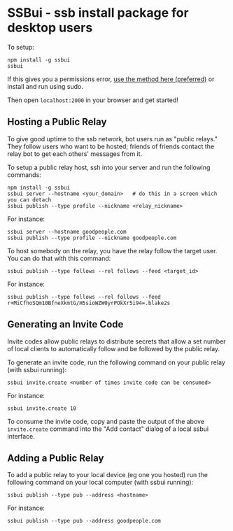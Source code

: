 # SSBui - ssb install package for desktop users

To setup:

```
npm install -g ssbui
ssbui
```

If this gives you a permissions error, [use the method here (preferred)](http://stackoverflow.com/questions/19352976/npm-modules-wont-install-globally-without-sudo) or install and run using sudo.

Then open `localhost:2000` in your browser and get started!

## Hosting a Public Relay

To give good uptime to the ssb network, bot users run as "public relays." They follow users who want to be hosted; friends of friends contact the relay bot to get each others' messages from it.

To setup a public relay host, ssh into your server and run the following commands:

```
npm install -g ssbui
ssbui server --hostname <your_domain>   # do this in a screen which you can detach
ssbui publish --type profile --nickname <relay_nickname>
```

For instance:

```
ssbui server --hostname goodpeople.com
ssbui publish --type profile --nickname goodpeople.com
```

To host somebody on the relay, you have the relay follow the target user. You can do that with this command:

```
ssbui publish --type follows --rel follows --feed <target_id>
```

For instance:

```
ssbui publish --type follows --rel follows --feed r+MiCfhoSQm10BfneXkmtG/H5sioWZW0yrPOkXr5i94=.blake2s
```

## Generating an Invite Code

Invite codes allow public relays to distribute secrets that allow a set number of local clients to automatically follow and be followed by the public relay.

To generate an invite code, run the following command on your public relay (with ssbui running):

```
ssbui invite.create <number of times invite code can be consumed>
```

For instance:

```
ssbui invite.create 10
```

To consume the invite code, copy and paste the output of the above `invite.create` command into the "Add contact" dialog of a local ssbui interface.

## Adding a Public Relay

To add a public relay to your local device (eg one you hosted) run the following command on your local computer (with ssbui running):

```
ssbui publish --type pub --address <hostname>
```

For instance:

```
ssbui publish --type pub --address goodpeople.com
```
